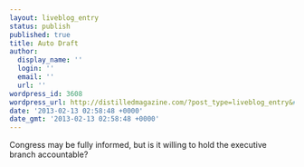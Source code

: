 ```yaml
---
layout: liveblog_entry
status: publish
published: true
title: Auto Draft
author:
  display_name: ''
  login: ''
  email: ''
  url: ''
wordpress_id: 3608
wordpress_url: http://distilledmagazine.com/?post_type=liveblog_entry&#038;p=3608
date: '2013-02-13 02:58:48 +0000'
date_gmt: '2013-02-13 02:58:48 +0000'
---
```

<p>Congress may be fully informed, but is it willing to hold the executive branch accountable?</p>
